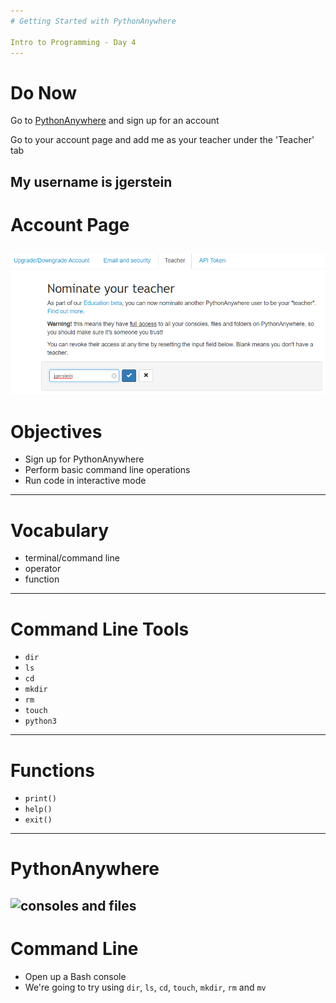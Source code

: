 ```yaml
---
# Getting Started with PythonAnywhere

Intro to Programming - Day 4
---
```

# Do Now

Go to [PythonAnywhere](www.pythonanywhere.com) and sign up for an account

Go to your account page and add me as your teacher under the 'Teacher' tab

My username is jgerstein
---
# Account Page

![teacher](Day04/assets/teacher.PNG)
---
# Objectives

* Sign up for PythonAnywhere
* Perform basic command line operations
* Run code in interactive mode
---
# Vocabulary

* terminal/command line
* operator
* function
---
# Command Line Tools

* ```dir```
* ```ls```
* ```cd```
* ```mkdir```
* ```rm```
* ```touch```
* ```python3```
---
# Functions

* ```print()```
* ```help()```
* ```exit()```
---
# PythonAnywhere

![consoles and files](Day04/assets/consolesandfiles.PNG)
---
# Command Line

* Open up a Bash console
* We're going to try using ```dir```, ```ls```, ```cd```, ```touch```, ```mkdir```, ```rm``` and ```mv```